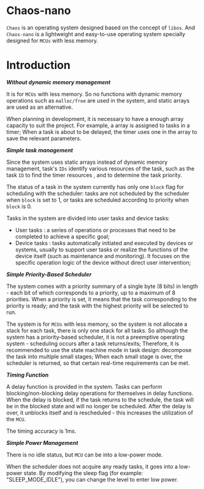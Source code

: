 # Chaos-nano
`Chaos` is an operating system designed based on the concept of `libos`. And `Chaos-nano` is a lightweight and easy-to-use operating system specially designed for `MCUs` with less memory.

# Introduction

***Without dynamic memory management*** 

It is for `MCUs` with less memory. So no functions with dynamic memory operations such as `malloc/free` are used in the system, and static arrays are used as an alternative. 

When planning in development, it is necessary to have a enough array capacity to suit the project. For example, a array is assigned to tasks in a timer; When a task is about to be delayed, the timer uses one in the array to save the relevant parameters.

***Simple task management***

Since the system uses static arrays instead of dynamic memory management,  task's `IDs` identify various resources of the task, such as the task `ID` to find the timer resources , and to determine the task priority.

The status of a task in the system currently has only one `block` flag for scheduling with the scheduler: tasks are not scheduled by the scheduler when `block` is set to 1, or tasks are scheduled according to priority when `block` is 0.

Tasks in the system are divided into user tasks and device tasks:

+ User tasks : a series of operations or processes that need to be completed to achieve a specific goal;
+ Device tasks : tasks automatically initiated and executed by devices or systems, usually to support user tasks or realize the functions of the device itself (such as maintenance and monitoring). It focuses on the specific operation logic of the device without direct user intervention;

***Simple Priority-Based Scheduler***

The system comes with a priority summary of a single byte (8 bits) in length - each bit of which corresponds to a priority, up to a maximum of 8 priorities. When a priority is set, it means that the task corresponding to the priority is ready; and the task with the highest priority will be selected to run.

The system is for `MCUs` with less memory, so the system is not allocate a stack for each task, there is only one stack for all tasks. So although the system has a priority-based scheduler, it is not a preemptive operating system - scheduling occurs after a task returns/exits; Therefore, it is recommended to use the state machine mode in task design: decompose the task into multiple small stages; When each small stage is over, the scheduler is returned, so that certain real-time requirements can be met.

***Timing Function***

A delay function is provided in the system. Tasks can perform blocking/non-blocking delay operations for themselves in delay functions. When the delay is blocked, if the task returns to the schedule, the task will be in the blocked state and will no longer be scheduled. After the delay is over, it unblocks itself and is rescheduled - this increases the utilization of the `MCU`.

The timing accuracy is 1ms.

***Simple Power Management***

There is no idle status, but `MCU` can be into a low-power mode.

When the scheduler does not acquire any ready tasks, it goes into a low-power state. By modifying the sleep flag (for example: "SLEEP_MODE_IDLE"), you can change the level to enter low power.
